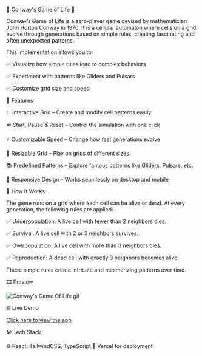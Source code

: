 🌱 Conway's Game of Life 🧬



Conway’s Game of Life is a zero-player game devised by mathematician John Horton Conway in 1970. It is a cellular automaton where cells on a grid evolve through generations based on simple rules, creating fascinating and often unexpected patterns.

This implementation allows you to:

✅ Visualize how simple rules lead to complex behaviors

✅ Experiment with patterns like Gliders and Pulsars

✅ Customize grid size and speed



🌟 Features

✨ Interactive Grid – Create and modify cell patterns easily

⏯️ Start, Pause & Reset – Control the simulation with one click

⚡ Customizable Speed – Change how fast generations evolve

📐 Resizable Grid – Play on grids of different sizes

📚 Predefined Patterns – Explore famous patterns like Gliders, Pulsars, etc.

📱 Responsive Design – Works seamlessly on desktop and mobile



🚀 How It Works

The game runs on a grid where each cell can be alive or dead. At every generation, the following rules are applied:

✅ Underpopulation: A live cell with fewer than 2 neighbors dies.

✅ Survival: A live cell with 2 or 3 neighbors survives.

✅ Overpopulation: A live cell with more than 3 neighbors dies.

✅ Reproduction: A dead cell with exactly 3 neighbors becomes alive.

These simple rules create intricate and mesmerizing patterns over time.



🎞️ Preview

![Conway's Game Of Life gif](https://github.com/user-attachments/assets/4260629e-4e8f-4e1a-9a5d-452bdc021f29)



🌐 Live Demo

[Click here to view the app](https://conway-s-game-of-life-tau.vercel.app/)



🛠 Tech Stack

🌐 React, TailwindCSS, TypeScript
🚀 Vercel for deployment
